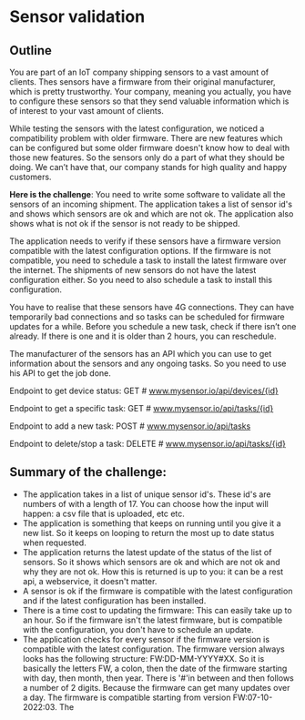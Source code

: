 # Sensor validation

## Outline

You are part of an IoT company shipping sensors to a vast amount of clients. Thes sensors have a firmware from their 
original manufacturer, which is pretty trustworthy. Your company, meaning you actually, you have to configure these 
sensors so that they send valuable information which is of interest to your vast amount of clients.

While testing the sensors with the latest configuration, we noticed a compatibility problem with older firmware. 
There are new features which can be configured but some older firmware doesn't know how to deal with those new features. So 
the sensors only do a part of what they should be doing. We can’t have that, our company stands for high quality and 
happy customers.

**Here is the challenge**: You need to write some software to validate all the sensors of an incoming shipment. The application
takes a list of sensor id's and shows which sensors are ok and which are not ok. The application also shows what is not ok if 
the sensor is not ready to be shipped. 

The application needs to verify if these sensors have a firmware version compatible with the latest configuration options. 
If the firmware is not compatible, you need to schedule a task to install 
the latest firmware over the internet. The shipments of new sensors do not have the latest configuration either. So you need
to also schedule a task to install this configuration. 

You have to realise that these sensors have 4G connections. They can have temporarily 
bad connections and so tasks can be scheduled for firmware updates for a while. Before you schedule a new task, check 
if there isn’t one already. If there is one and it is older than 2 hours, you can reschedule. 

The manufacturer of the sensors has an API which you can use to get information about the sensors and any ongoing tasks. So
you need to use his API to get the job done. 

Endpoint to get device status:
GET # www.mysensor.io/api/devices/{id}

Endpoint to get a specific task: 
GET # www.mysensor.io/api/tasks/{id}

Endpoint to add a new task: 
POST # www.mysensor.io/api/tasks

Endpoint to delete/stop a task:
DELETE # www.mysensor.io/api/tasks/{id}

## Summary of the challenge: 

* The application takes in a list of unique sensor id's. These id's are numbers of with a length of 17. You can choose how the input will happen: a csv file that is uploaded, etc etc.
* The application is something that keeps on running until you give it a new list. So it keeps on looping to return the most up to date status when requested.
* The application returns the latest update of the status of the list of sensors. So it shows which sensors are ok and which are not ok and why they are not ok. How this is returned is up to you: it can be a rest api, a webservice, it doesn't matter. 
* A sensor is ok if the firmware is compatible with the latest configuration and if the latest configuration has been installed. 
* There is a time cost to updating the firmware: This can easily take up to an hour. So if the firmware isn't the latest firmware, but is compatible with the configuration, you don't have to schedule an update.
* The application checks for every sensor if the firmware version is compatible with the latest configuration. The firmware version always looks has the following structure: FW:DD-MM-YYYY#XX. So it is basically the letters FW, a colon, then the date of the firmware starting with day, then month,
then year. There is '#'in between and then follows a number of 2 digits. Because the firmware can get many updates over a day. The firmware is compatible starting from version 
FW:07-10-2022:03. The 
